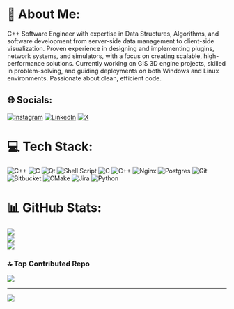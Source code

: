 # 💫 About Me:
C++ Software Engineer with expertise in Data Structures, Algorithms, and software development from server-side data management to client-side visualization. Proven experience in designing and implementing plugins, network systems, and simulators, with a focus on creating scalable, high-performance solutions. Currently working on GIS 3D engine projects, skilled in problem-solving, and guiding deployments on both Windows and Linux environments. Passionate about clean, efficient code.


## 🌐 Socials:
[![Instagram](https://img.shields.io/badge/Instagram-%23E4405F.svg?logo=Instagram&logoColor=white)](https://instagram.com/parsa_iwnl) [![LinkedIn](https://img.shields.io/badge/LinkedIn-%230077B5.svg?logo=linkedin&logoColor=white)](https://linkedin.com/in/parsa-gholipour-841816123) [![X](https://img.shields.io/badge/X-black.svg?logo=X&logoColor=white)](https://x.com/TLsmf1) 

# 💻 Tech Stack:
![C++](https://img.shields.io/badge/c++-%2300599C.svg?style=for-the-badge&logo=c%2B%2B&logoColor=white) ![C](https://img.shields.io/badge/c-%2300599C.svg?style=for-the-badge&logo=c&logoColor=white) ![Qt](https://img.shields.io/badge/Qt-%23217346.svg?style=for-the-badge&logo=Qt&logoColor=white) ![Shell Script](https://img.shields.io/badge/shell_script-%23121011.svg?style=for-the-badge&logo=gnu-bash&logoColor=white) ![C](https://img.shields.io/badge/c-%2300599C.svg?style=for-the-badge&logo=c&logoColor=white) ![C++](https://img.shields.io/badge/c++-%2300599C.svg?style=for-the-badge&logo=c%2B%2B&logoColor=white) ![Nginx](https://img.shields.io/badge/nginx-%23009639.svg?style=for-the-badge&logo=nginx&logoColor=white) ![Postgres](https://img.shields.io/badge/postgres-%23316192.svg?style=for-the-badge&logo=postgresql&logoColor=white) ![Git](https://img.shields.io/badge/git-%23F05033.svg?style=for-the-badge&logo=git&logoColor=white) ![Bitbucket](https://img.shields.io/badge/bitbucket-%230047B3.svg?style=for-the-badge&logo=bitbucket&logoColor=white) ![CMake](https://img.shields.io/badge/CMake-%23008FBA.svg?style=for-the-badge&logo=cmake&logoColor=white) ![Jira](https://img.shields.io/badge/jira-%230A0FFF.svg?style=for-the-badge&logo=jira&logoColor=white) ![Python](https://img.shields.io/badge/python-3670A0?style=for-the-badge&logo=python&logoColor=ffdd54)
# 📊 GitHub Stats:
![](https://github-readme-stats.vercel.app/api?username=parsa1102&theme=dark&hide_border=false&include_all_commits=false&count_private=false)<br/>
![](https://github-readme-streak-stats.herokuapp.com/?user=parsa1102&theme=dark&hide_border=false)<br/>
![](https://github-readme-stats.vercel.app/api/top-langs/?username=parsa1102&theme=dark&hide_border=false&include_all_commits=false&count_private=false&layout=compact)

### 🔝 Top Contributed Repo
![](https://github-contributor-stats.vercel.app/api?username=parsa1102&limit=5&theme=dark&combine_all_yearly_contributions=true)

---
[![](https://visitcount.itsvg.in/api?id=parsa1102&icon=0&color=0)](https://visitcount.itsvg.in)


